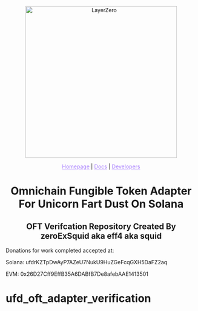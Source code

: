 <p align="center">
  <a href="https://layerzero.network">
    <img alt="LayerZero" style="width: 400px" src="https://docs.layerzero.network/img/LayerZero_Logo_White.svg"/>
  </a>
</p>

<p align="center">
  <a href="https://layerzero.network" style="color: #a77dff">Homepage</a> | <a href="https://docs.layerzero.network/" style="color: #a77dff">Docs</a> | <a href="https://layerzero.network/developers" style="color: #a77dff">Developers</a>
</p>

<h1 align="center">Omnichain Fungible Token Adapter For Unicorn Fart Dust On Solana</h1>

<h2 align="center">OFT Verifcation Repository Created By zeroExSquid aka eff4 aka squid</h2>

<p>Donations for work completed accepted at:</p>
<p>Solana: ufdrKZTpDwAyP7AZeU7NukU9HuZGeFcqGXH5DaFZ2aq</p>
<p>EVM: 0x26D27Cff9EffB35A6DABfB7De8afebAAE1413501</p>

# ufd_oft_adapter_verification
